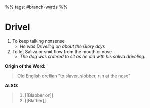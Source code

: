 %% tags: #branch-words %%
# Drivel
1. To keep talking nonsense
	- *He was Driveling on about the Glory days*
2. To let Saliva or snot flow from the mouth or nose
	- *The dog was ordered to sit as he did with his saliva driveling.*

**Origin of the Word:**
> Old English dreflian 
"to slaver, slobber, run at the nose"

**ALSO:**
> 1. [[Blabber on]]
> 2. [[Blather]]